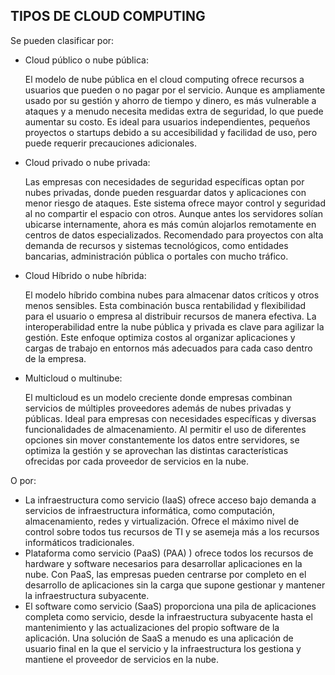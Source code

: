 ## TIPOS DE CLOUD COMPUTING

Se pueden clasificar por:
- Cloud público o nube pública:
  
  El modelo de nube pública en el cloud computing ofrece recursos a usuarios que pueden o no pagar por el servicio. Aunque es ampliamente usado por su gestión y ahorro de tiempo y dinero, es más vulnerable a ataques y a menudo necesita medidas extra de seguridad, lo que puede aumentar su costo. Es ideal para usuarios independientes, pequeños proyectos o startups debido a su accesibilidad y facilidad de uso, pero puede requerir precauciones adicionales.
  
- Cloud privado o nube privada:
  
  Las empresas con necesidades de seguridad específicas optan por nubes privadas, donde pueden resguardar datos y aplicaciones con menor riesgo de ataques. Este sistema ofrece mayor control y seguridad al no compartir el espacio con otros. Aunque antes los servidores solían ubicarse internamente, ahora es más común alojarlos remotamente en centros de datos especializados. Recomendado para proyectos con alta demanda de recursos y sistemas tecnológicos, como entidades bancarias, administración pública o portales con mucho tráfico.
  
- Cloud Híbrido o nube híbrida:
  
  El modelo híbrido combina nubes para almacenar datos críticos y otros menos sensibles. Esta combinación busca rentabilidad y flexibilidad para el usuario o empresa al distribuir recursos de manera efectiva. La interoperabilidad entre la nube pública y privada es clave para agilizar la gestión. Este enfoque optimiza costos al organizar aplicaciones y cargas de trabajo en entornos más adecuados para cada caso dentro de la empresa.
  
- Multicloud o multinube:
  
  El multicloud es un modelo creciente donde empresas combinan servicios de múltiples proveedores además de nubes privadas y públicas. Ideal para empresas con necesidades específicas y diversas funcionalidades de almacenamiento. Al permitir el uso de diferentes opciones sin mover constantemente los datos entre servidores, se optimiza la gestión y se aprovechan las distintas características ofrecidas por cada proveedor de servicios en la nube.
  
O por:
- La infraestructura como servicio (IaaS) ofrece acceso bajo demanda a servicios de infraestructura informática, como computación, almacenamiento, redes y virtualización. Ofrece el máximo nivel de control sobre todos tus recursos de TI y se asemeja más a los recursos informáticos tradicionales.
- Plataforma como servicio (PaaS) (PAA) ) ofrece todos los recursos de hardware y software necesarios para desarrollar aplicaciones en la nube. Con PaaS, las empresas pueden centrarse por completo en el desarrollo de aplicaciones sin la carga que supone gestionar y mantener la infraestructura subyacente.
- El software como servicio (SaaS) proporciona una pila de aplicaciones completa como servicio, desde la infraestructura subyacente hasta el mantenimiento y las actualizaciones del propio software de la aplicación. Una solución de SaaS a menudo es una aplicación de usuario final en la que el servicio y la infraestructura los gestiona y mantiene el proveedor de servicios en la nube.

